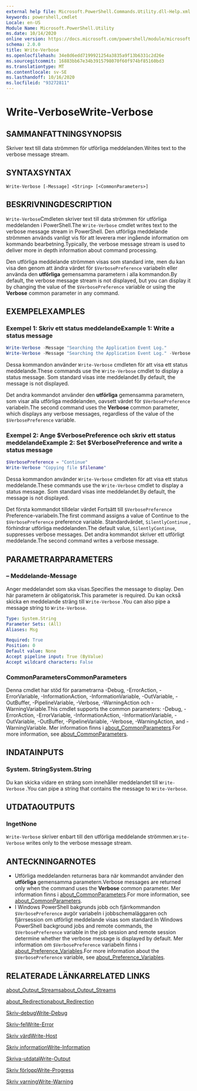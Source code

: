 ```yaml
---
external help file: Microsoft.PowerShell.Commands.Utility.dll-Help.xml
keywords: powershell,cmdlet
Locale: en-US
Module Name: Microsoft.PowerShell.Utility
ms.date: 10/14/2020
online version: https://docs.microsoft.com/powershell/module/microsoft.powershell.utility/write-verbose?view=powershell-7&WT.mc_id=ps-gethelp
schema: 2.0.0
title: Write-Verbose
ms.openlocfilehash: 34e8d6edd7199921254a3835a9f13b6331c2d26e
ms.sourcegitcommit: 16883bb67e34b3915798070f60f974bf85160bd3
ms.translationtype: MT
ms.contentlocale: sv-SE
ms.lasthandoff: 10/16/2020
ms.locfileid: "93272811"
---
```

# <span data-ttu-id="39077-103">Write-Verbose</span><span class="sxs-lookup"><span data-stu-id="39077-103">Write-Verbose</span></span>

## <span data-ttu-id="39077-104">SAMMANFATTNING</span><span class="sxs-lookup"><span data-stu-id="39077-104">SYNOPSIS</span></span>
<span data-ttu-id="39077-105">Skriver text till data strömmen för utförliga meddelanden.</span><span class="sxs-lookup"><span data-stu-id="39077-105">Writes text to the verbose message stream.</span></span>

## <span data-ttu-id="39077-106">SYNTAX</span><span class="sxs-lookup"><span data-stu-id="39077-106">SYNTAX</span></span>

```
Write-Verbose [-Message] <String> [<CommonParameters>]
```

## <span data-ttu-id="39077-107">BESKRIVNING</span><span class="sxs-lookup"><span data-stu-id="39077-107">DESCRIPTION</span></span>

<span data-ttu-id="39077-108">`Write-Verbose`Cmdleten skriver text till data strömmen för utförliga meddelanden i PowerShell.</span><span class="sxs-lookup"><span data-stu-id="39077-108">The `Write-Verbose` cmdlet writes text to the verbose message stream in PowerShell.</span></span> <span data-ttu-id="39077-109">Den utförliga meddelande strömmen används vanligt vis för att leverera mer ingående information om kommando bearbetning.</span><span class="sxs-lookup"><span data-stu-id="39077-109">Typically, the verbose message stream is used to deliver more in depth information about command processing.</span></span>

<span data-ttu-id="39077-110">Den utförliga meddelande strömmen visas som standard inte, men du kan visa den genom att ändra värdet för `$VerbosePreference` variabeln eller använda den **utförliga** gemensamma parametern i alla kommandon.</span><span class="sxs-lookup"><span data-stu-id="39077-110">By default, the verbose message stream is not displayed, but you can display it by changing the value of the `$VerbosePreference` variable or using the **Verbose** common parameter in any command.</span></span>

## <span data-ttu-id="39077-111">EXEMPEL</span><span class="sxs-lookup"><span data-stu-id="39077-111">EXAMPLES</span></span>

### <span data-ttu-id="39077-112">Exempel 1: Skriv ett status meddelande</span><span class="sxs-lookup"><span data-stu-id="39077-112">Example 1: Write a status message</span></span>

```powershell
Write-Verbose -Message "Searching the Application Event Log."
Write-Verbose -Message "Searching the Application Event Log." -Verbose
```

<span data-ttu-id="39077-113">Dessa kommandon använder `Write-Verbose` cmdleten för att visa ett status meddelande.</span><span class="sxs-lookup"><span data-stu-id="39077-113">These commands use the `Write-Verbose` cmdlet to display a status message.</span></span> <span data-ttu-id="39077-114">Som standard visas inte meddelandet.</span><span class="sxs-lookup"><span data-stu-id="39077-114">By default, the message is not displayed.</span></span>

<span data-ttu-id="39077-115">Det andra kommandot använder den **utförliga** gemensamma parametern, som visar alla utförliga meddelanden, oavsett värdet för `$VerbosePreference` variabeln.</span><span class="sxs-lookup"><span data-stu-id="39077-115">The second command uses the **Verbose** common parameter, which displays any verbose messages, regardless of the value of the `$VerbosePreference` variable.</span></span>

### <span data-ttu-id="39077-116">Exempel 2: Ange $VerbosePreference och skriv ett status meddelande</span><span class="sxs-lookup"><span data-stu-id="39077-116">Example 2: Set $VerbosePreference and write a status message</span></span>

```powershell
$VerbosePreference = "Continue"
Write-Verbose "Copying file $filename"
```

<span data-ttu-id="39077-117">Dessa kommandon använder `Write-Verbose` cmdleten för att visa ett status meddelande.</span><span class="sxs-lookup"><span data-stu-id="39077-117">These commands use the `Write-Verbose` cmdlet to display a status message.</span></span> <span data-ttu-id="39077-118">Som standard visas inte meddelandet.</span><span class="sxs-lookup"><span data-stu-id="39077-118">By default, the message is not displayed.</span></span>

<span data-ttu-id="39077-119">Det första kommandot tilldelar värdet Fortsätt till `$VerbosePreference` Preference-variabeln.</span><span class="sxs-lookup"><span data-stu-id="39077-119">The first command assigns a value of Continue to the `$VerbosePreference` preference variable.</span></span> <span data-ttu-id="39077-120">Standardvärdet, `SilentlyContinue` , förhindrar utförliga meddelanden.</span><span class="sxs-lookup"><span data-stu-id="39077-120">The default value, `SilentlyContinue`, suppresses verbose messages.</span></span> <span data-ttu-id="39077-121">Det andra kommandot skriver ett utförligt meddelande.</span><span class="sxs-lookup"><span data-stu-id="39077-121">The second command writes a verbose message.</span></span>

## <span data-ttu-id="39077-122">PARAMETRAR</span><span class="sxs-lookup"><span data-stu-id="39077-122">PARAMETERS</span></span>

### <span data-ttu-id="39077-123">– Meddelande</span><span class="sxs-lookup"><span data-stu-id="39077-123">-Message</span></span>

<span data-ttu-id="39077-124">Anger meddelandet som ska visas.</span><span class="sxs-lookup"><span data-stu-id="39077-124">Specifies the message to display.</span></span> <span data-ttu-id="39077-125">Den här parametern är obligatorisk.</span><span class="sxs-lookup"><span data-stu-id="39077-125">This parameter is required.</span></span> <span data-ttu-id="39077-126">Du kan också skicka en meddelande sträng till `Write-Verbose` .</span><span class="sxs-lookup"><span data-stu-id="39077-126">You can also pipe a message string to `Write-Verbose`.</span></span>

```yaml
Type: System.String
Parameter Sets: (All)
Aliases: Msg

Required: True
Position: 0
Default value: None
Accept pipeline input: True (ByValue)
Accept wildcard characters: False
```

### <span data-ttu-id="39077-127">CommonParameters</span><span class="sxs-lookup"><span data-stu-id="39077-127">CommonParameters</span></span>

<span data-ttu-id="39077-128">Denna cmdlet har stöd för parametrarna -Debug, -ErrorAction, -ErrorVariable, -InformationAction, -InformationVariable, -OutVariable, -OutBuffer, -PipelineVariable, -Verbose, -WarningAction och -WarningVariable.</span><span class="sxs-lookup"><span data-stu-id="39077-128">This cmdlet supports the common parameters: -Debug, -ErrorAction, -ErrorVariable, -InformationAction, -InformationVariable, -OutVariable, -OutBuffer, -PipelineVariable, -Verbose, -WarningAction, and -WarningVariable.</span></span> <span data-ttu-id="39077-129">Mer information finns i [about_CommonParameters](../Microsoft.PowerShell.Core/About/about_CommonParameters.md).</span><span class="sxs-lookup"><span data-stu-id="39077-129">For more information, see [about_CommonParameters](../Microsoft.PowerShell.Core/About/about_CommonParameters.md).</span></span>

## <span data-ttu-id="39077-130">INDATA</span><span class="sxs-lookup"><span data-stu-id="39077-130">INPUTS</span></span>

### <span data-ttu-id="39077-131">System. String</span><span class="sxs-lookup"><span data-stu-id="39077-131">System.String</span></span>

<span data-ttu-id="39077-132">Du kan skicka vidare en sträng som innehåller meddelandet till `Write-Verbose` .</span><span class="sxs-lookup"><span data-stu-id="39077-132">You can pipe a string that contains the message to `Write-Verbose`.</span></span>

## <span data-ttu-id="39077-133">UTDATA</span><span class="sxs-lookup"><span data-stu-id="39077-133">OUTPUTS</span></span>

### <span data-ttu-id="39077-134">Inget</span><span class="sxs-lookup"><span data-stu-id="39077-134">None</span></span>

<span data-ttu-id="39077-135">`Write-Verbose` skriver enbart till den utförliga meddelande strömmen.</span><span class="sxs-lookup"><span data-stu-id="39077-135">`Write-Verbose` writes only to the verbose message stream.</span></span>

## <span data-ttu-id="39077-136">ANTECKNINGAR</span><span class="sxs-lookup"><span data-stu-id="39077-136">NOTES</span></span>

- <span data-ttu-id="39077-137">Utförliga meddelanden returneras bara när kommandot använder den **utförliga** gemensamma parametern.</span><span class="sxs-lookup"><span data-stu-id="39077-137">Verbose messages are returned only when the command uses the **Verbose** common parameter.</span></span> <span data-ttu-id="39077-138">Mer information finns i [about_CommonParameters](https://go.microsoft.com/fwlink/?LinkID=113216).</span><span class="sxs-lookup"><span data-stu-id="39077-138">For more information, see [about_CommonParameters](https://go.microsoft.com/fwlink/?LinkID=113216).</span></span>
- <span data-ttu-id="39077-139">I Windows PowerShell bakgrunds jobb och fjärrkommandon `$VerbosePreference` avgör variabeln i jobbschemaläggaren och fjärrsession om utförligt meddelande visas som standard.</span><span class="sxs-lookup"><span data-stu-id="39077-139">In Windows PowerShell background jobs and remote commands, the `$VerbosePreference` variable in the job session and remote session determine whether the verbose message is displayed by default.</span></span>
  <span data-ttu-id="39077-140">Mer information om `$VerbosePreference` variabeln finns i [about_Preference_Variables](../Microsoft.PowerShell.Core/About/about_Preference_Variables.md).</span><span class="sxs-lookup"><span data-stu-id="39077-140">For more information about the `$VerbosePreference` variable, see [about_Preference_Variables](../Microsoft.PowerShell.Core/About/about_Preference_Variables.md).</span></span>

## <span data-ttu-id="39077-141">RELATERADE LÄNKAR</span><span class="sxs-lookup"><span data-stu-id="39077-141">RELATED LINKS</span></span>

[<span data-ttu-id="39077-142">about_Output_Streams</span><span class="sxs-lookup"><span data-stu-id="39077-142">about_Output_Streams</span></span>](../Microsoft.PowerShell.Core/About/about_Output_Streams.md)

[<span data-ttu-id="39077-143">about_Redirection</span><span class="sxs-lookup"><span data-stu-id="39077-143">about_Redirection</span></span>](../Microsoft.PowerShell.Core/About/about_Redirection.md)

[<span data-ttu-id="39077-144">Skriv-debug</span><span class="sxs-lookup"><span data-stu-id="39077-144">Write-Debug</span></span>](Write-Debug.md)

[<span data-ttu-id="39077-145">Skriv-fel</span><span class="sxs-lookup"><span data-stu-id="39077-145">Write-Error</span></span>](Write-Error.md)

[<span data-ttu-id="39077-146">Skriv värd</span><span class="sxs-lookup"><span data-stu-id="39077-146">Write-Host</span></span>](Write-Host.md)

[<span data-ttu-id="39077-147">Skriv information</span><span class="sxs-lookup"><span data-stu-id="39077-147">Write-Information</span></span>](Write-Information.md)

[<span data-ttu-id="39077-148">Skriva-utdata</span><span class="sxs-lookup"><span data-stu-id="39077-148">Write-Output</span></span>](Write-Output.md)

[<span data-ttu-id="39077-149">Skriv förlopp</span><span class="sxs-lookup"><span data-stu-id="39077-149">Write-Progress</span></span>](Write-Progress.md)

[<span data-ttu-id="39077-150">Skriv varning</span><span class="sxs-lookup"><span data-stu-id="39077-150">Write-Warning</span></span>](Write-Warning.md)
